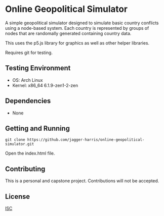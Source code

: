 # Online Geopolitical Simulator

A simple geopolitical simulator designed to simulate basic country conflicts using a node-based system. Each country is represented by groups of nodes that are randomally generated containing country data.

This uses the p5.js library for graphics as well as other helper libraries.

Requires git for testing.

## Testing Environment
* OS: Arch Linux
* Kernel: x86_64 6.1.9-zen1-2-zen

## Dependencies
* None

## Getting and Running

```shell
git clone https://github.com/jagger-harris/online-geopolitical-simulator.git
```

Open the index.html file.

## Contributing
This is a personal and capstone project. Contributions will not be accepted.

## License
[ISC](https://choosealicense.com/licenses/isc/)
